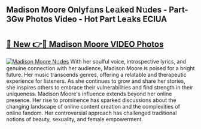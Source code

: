 ## Madison Moore Onlyf𝚊ns Le𝚊ked N𝚞des - Part-3Gw Photos Video - Hot Part Le𝚊ks EClUA

# <h2><a href="http://ab67761.deff.icu/?id=Madison+Moore">🔗 New 👉🔴 Madison Moore VIDEO Photos</a></h2>

[![Madison Moore N𝚞des](https://i.imgur.com/rIISA9y.gif)](http://ab67761.deff.icu/?id=Madison+Moore)
With her soulful voice, introspective lyrics, and genuine connection with her audience, Madison Moore is poised for a bright future. Her music transcends genres, offering a relatable and therapeutic experience for listeners. As she continues to grow and share her stories, she inspires others to embrace their vulnerabilities and find strength in their uniqueness. Madison Moore's influence extends beyond her online presence. Her rise to prominence has sparked discussions about the changing landscape of online content creation and the complexities of online fandom. Her controversial approach has challenged traditional notions of beauty, sexuality, and female empowerment.
